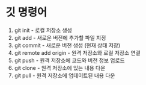 # 깃 명령어
1. git init -  로컬 저장소 생성
2. git add - 새로운 버전에 추가할 파일 지정
3. git commit - 새로운 버전 생성 (현재 상태 저장)
4. git remote add origin - 원격 저장소와 로컬 저장소 연결
5. git push - 원격 저장소에 코드와 버전 정보 업로드
6. git clone - 원격 저장소에 있는 내용 다운
7. git pull - 원격 저장소에 업데이트된 내용 다운